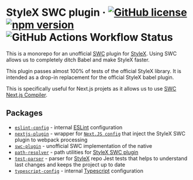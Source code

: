 # StyleX SWC plugin &middot; [![GitHub license](https://img.shields.io/badge/license-MIT-green.svg)](https://github.com/Dwlad90/stylex-swc-plugin/blob/master/LICENSE) [![npm version](https://img.shields.io/npm/v/@stylexswc/swc-plugin.svg?style=flat)](https://www.npmjs.com/package/@stylexswc/swc-plugin) ![GitHub Actions Workflow Status](https://img.shields.io/github/actions/workflow/status/Dwlad90/stylex-swc-plugin/validate.yml?branch=master&label=Validation)


This is a monorepo for an unofficial [SWC](https://swc.rs/) plugin for
[StyleX](https://github.com/facebook/stylex). Using SWC allows us to completely
ditch Babel and make StyleX faster.

This plugin passes almost 100% of tests of the official StyleX library. It is
intended as a drop-in replacement for the official StyleX babel plugin.

This is specifically useful for Next.js projets as it allows us to use
[SWC Next.js Compiler](https://nextjs.org/docs/architecture/nextjs-compiler).

## Packages

- [`eslint-config`](https://github.com/dwlad90/stylex-swc-plugin/tree/master/packages/eslint-config) -
  internal [ESLint](https://eslint.org/) configuration
- [`nextjs-plugin`](https://github.com/dwlad90/stylex-swc-plugin/tree/master/packages/nextjs-plugin) -
  wrapper for
  [`Next.JS config`](https://nextjs.org/docs/app/api-reference/next-config-js)
  that inject the StyleX SWC plugin to webpack processing
- [`swc-plugin`](https://github.com/dwlad90/stylex-swc-plugin/tree/master/crates/stylex-swc-plugin) -
  unofficial SWC implementation of the native
- [`path-resolver`](https://github.com/dwlad90/stylex-swc-plugin/tree/master/crates/stylex-path-resolver) -
  path utilities for
  [StyleX SWC plugin](https://github.com/dwlad90/stylex-swc-plugin/tree/master/crates/stylex-swc-plugin)
- [`test-parser`](https://github.com/dwlad90/stylex-swc-plugin/tree/master/crates/stylex-test-parser) -
  parser for [StyleX](https://github.com/facebook/stylex) repo Jest tests that
  helps to understand last changes and keeps the project up to date
- [`typescript-config`](https://github.com/dwlad90/stylex-swc-plugin/tree/master/packages/typescript-config) -
  internal
  [Typescript](https://www.typescriptlang.org/docs/handbook/tsconfig-json.htm)
  configuration
